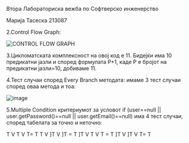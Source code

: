 Втора Лабораториска вежба по Софтверско инженерство

Марија Тасеска 213087

2.Control Flow Graph:

![CONTROL FLOW GRAPH](https://github.com/marijataseska/SI_2023_lab2_213087/assets/108740625/0703612f-17b8-4f8e-9ca5-356c813f3f93)

3.Цикломатската комплексност на овој код е 11.
Бидејќи има 10 предикатни јазли и според формулата P+1, каде P е бројот на предикатни јазли=10, добиваме 11.

4.Тест случаи според Every Branch методата:
имаме 3 тест случаи според оваа метода и тоа:

![image](https://github.com/marijataseska/SI_2023_lab2_213087/assets/108740625/adc7be57-863f-46b0-84e9-5e667318ed12)



5.Multiple Condition критериумот за условот if (user==null || user.getPassword()==null || user.getEmail()==null) има 4 тест случаи, според табелата за точно и неточно:

Т V Т V T= Т
Т V ]T V ]T = T
]T V T V T = T
]T V ]T V T= T

